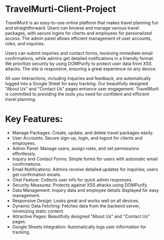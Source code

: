 # TravelMurti-Client-Project

TravelMurti is an easy-to-use online platform that makes travel planning fun and straightforward. Users can browse and manage various travel packages, with secure logins for clients and employees for personalized access. The admin panel allows efficient management of user accounts, roles, and inquiries.

Users can submit inquiries and contact forms, receiving immediate email confirmations, while admins get detailed notifications in a friendly format. We prioritize security by using DOMPurify to protect user data from XSS attacks. The site is responsive, ensuring a great experience on any device.

All user interactions, including inquiries and feedback, are automatically logged into a Google Sheet for easy tracking. Our beautifully designed "About Us" and "Contact Us" pages enhance user engagement. TravelMurti is committed to providing the tools you need for confident and efficient travel planning.

# Key Features:

<ul>
    <li>Manage Packages: Create, update, and delete travel packages easily.</li>
    <li>User Accounts: Secure sign-up, login, and logout for clients and employees.</li>
    <li>Admin Panel: Manage users, assign roles, and set permissions effortlessly.</li>
    <li>Inquiry and Contact Forms: Simple forms for users with automatic email confirmations.</li>
    <li>Email Notifications: Admins receive detailed updates for inquiries; users get confirmation emails.</li>
    <li>Chat Feature: Collects user info for quick admin responses.</li>
    <li>Security Measures: Protects against XSS attacks using DOMPurify.</li>
    <li>Data Management: Inquiry data and employee details displayed for easy management.</li>
    <li>Responsive Design: Looks great and works well on all devices.</li>
    <li>Dynamic Data Fetching: Fetches data from the backend server, minimizing static content.</li>
    <li>Attractive Pages: Beautifully designed "About Us" and "Contact Us" pages.</li>
    <li>Google Sheets Integration: Automatically logs user information for tracking.</li>
</ul>
